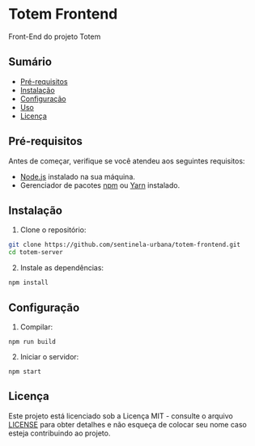 # Totem Frontend

Front-End do projeto Totem

## Sumário
- [Pré-requisitos](#pré-requisitos)
- [Instalação](#instalação)
- [Configuração](#configuração)
- [Uso](#uso)
- [Licença](#licença)

## Pré-requisitos

Antes de começar, verifique se você atendeu aos seguintes requisitos:

- [Node.js](https://nodejs.org/) instalado na sua máquina.
- Gerenciador de pacotes [npm](https://www.npmjs.com/) ou [Yarn](https://yarnpkg.com/) instalado.

## Instalação

1. Clone o repositório:

```sh
git clone https://github.com/sentinela-urbana/totem-frontend.git
cd totem-server
```

2. Instale as dependências:

```
npm install
```

## Configuração

1. Compilar:

```
npm run build
```

2. Iniciar o servidor:

```
npm start
```

## Licença

Este projeto está licenciado sob a Licença MIT - consulte o arquivo [LICENSE](LICENSE) para obter detalhes e não esqueça de colocar seu nome caso esteja contribuindo ao projeto.
